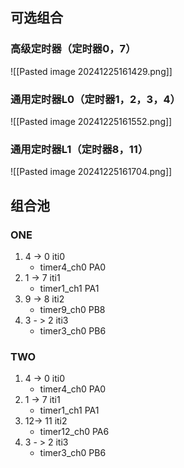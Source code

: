 ## 可选组合
### 高级定时器（定时器0，7）
![[Pasted image 20241225161429.png]]
### 通用定时器L0（定时器1，2，3，4）
![[Pasted image 20241225161552.png]]
### 通用定时器L1（定时器8，11）
![[Pasted image 20241225161704.png]]

## 组合池
### ONE
1. 4 -> 0  iti0
	- timer4_ch0  PA0
2. 1 -> 7 iti1 
	- timer1_ch1 PA1
3. 9 -> 8  iti2
	- timer9_ch0 PB8
1. 3 - > 2 iti3 
	- timer3_ch0 PB6
### TWO
1. 4 -> 0  iti0
	- timer4_ch0  PA0
2. 1 -> 7 iti1 
	- timer1_ch1 PA1
3. 12-> 11 iti2
	- timer12_ch0 PA6
1. 3 - > 2 iti3 
	- timer3_ch0 PB6